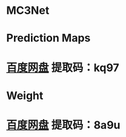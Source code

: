 # MC3Net


# Prediction Maps
# [百度网盘](https://pan.baidu.com/s/1yyZn8Y7fc0IXNG4vBdcnTg?pwd=kq97) 提取码：kq97

# Weight
# [百度网盘](https://pan.baidu.com/s/1wTu2MhMTSX-CxRB3j8COtw?pwd=8a9u) 提取码：8a9u
